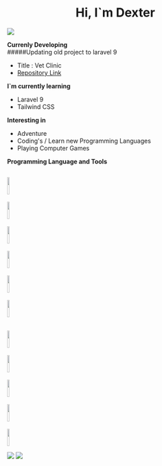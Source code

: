 
#  <center>Hi,  I`m Dexter</center>

![](https://komarev.com/ghpvc/?username=dextermontero&style=flat-square)

**Currenly Developing**<br>
#####Updating old project to laravel 9
* Title : Vet Clinic
* [Repository Link](https://github.com/dextermontero/vetclinic_updated)

**I`m currently learning**
* Laravel 9
* Tailwind CSS

**Interesting in**
* Adventure
* Coding's / Learn new Programming Languages
* Playing Computer Games

**Programming Language and Tools**
<p align="inline">
<code>
<img height="40" width="10%" src="https://cdn.jsdelivr.net/gh/devicons/devicon/icons/html5/html5-original.svg">
</code> 
&nbsp;
<code>
<img height="40" width="10%" src="https://cdn.jsdelivr.net/gh/devicons/devicon/icons/css3/css3-original.svg">
</code>
&nbsp;
<code>
<img height="40" width="10%" src="https://cdn.jsdelivr.net/gh/devicons/devicon/icons/php/php-plain.svg">
</code>
&nbsp;
<code>
<img height="40" width="10%" src="https://cdn.jsdelivr.net/gh/devicons/devicon/icons/javascript/javascript-plain.svg">
</code>
&nbsp;
<code>
<img height="40" width="10%" src="https://cdn.jsdelivr.net/gh/devicons/devicon/icons/java/java-original-wordmark.svg">
</code>
&nbsp;
<code>
<img height="40" width="10%" src="https://cdn.jsdelivr.net/gh/devicons/devicon/icons/git/git-plain.svg">
</code>
</p>

<p align="inline">
&nbsp;
<code>
<img height="40" width="10%" src="https://cdn.jsdelivr.net/gh/devicons/devicon/icons/mysql/mysql-original-wordmark.svg">
</code>
&nbsp;
<code>
<img height="40" width="10%" src="https://cdn.jsdelivr.net/gh/devicons/devicon/icons/visualstudio/visualstudio-plain.svg">
</code>
&nbsp;
<code>
<img height="40" width="10%" src="https://cdn.jsdelivr.net/gh/devicons/devicon/icons/bootstrap/bootstrap-original-wordmark.svg">
</code> 
&nbsp;
<code>
<img height="40" width="10%" src="https://cdn.jsdelivr.net/gh/devicons/devicon/icons/tailwindcss/tailwindcss-plain.svg">
</code> 
&nbsp;
<code>
<img height="40" width="10%" src="https://cdn.jsdelivr.net/gh/devicons/devicon/icons/laravel/laravel-plain-wordmark.svg">
</code> 
</p>

<p align="inline" valign="top">
<img src="https://github-readme-stats.vercel.app/api/top-langs?username=dextermontero"/>
<img src="https://github-readme-stats.vercel.app/api?username=dextermontero&show_icons=true&theme=dark"/>
</p>
